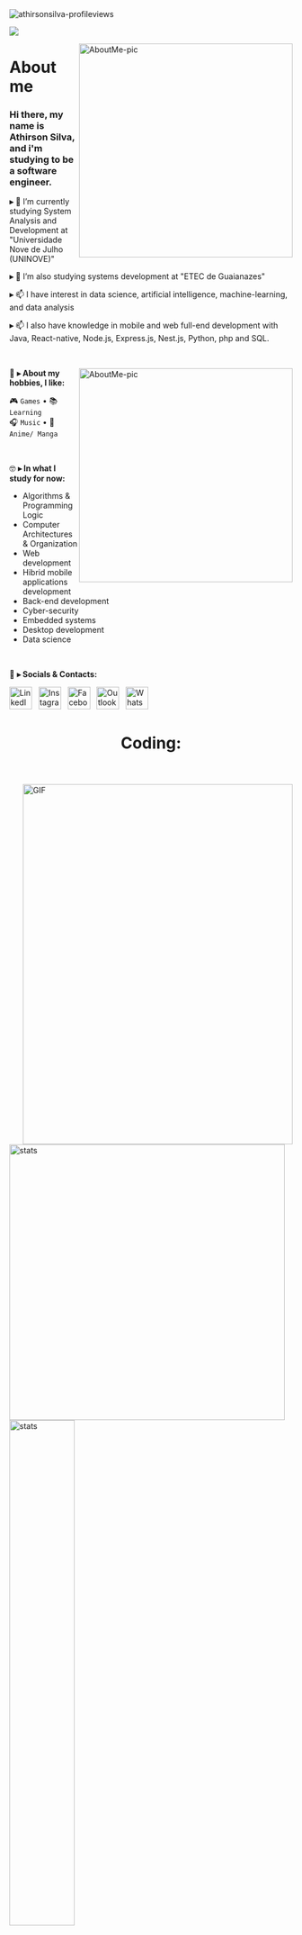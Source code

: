 <!--
❗ ➤ References used in this Repository:
🔗 • https://github.com/kyechan99/capsule-render
🔗 • https://github.com/antonkomarev/github-profile-views-counter
🔗 • https://github.com/DenverCoder1/custom-icon-badges
🔗 • https://github.com/DenverCoder1/github-readme-streak-stats
🔗 • https://github.com/anuraghazra/github-readme-stats
🔗 • https://github.com/alexandresanlim/Badges4-README.md-Profile
🔗 • https://profilepicturemaker.com
🔗 • https://devicon.dev
🔗 • https://shields.io
🔗 • https://emoji.gg
🔗 • https://getemoji.com
🔗 • https://github.com/juletopi/juletopi
-->

<img align="left" src="https://komarev.com/ghpvc/?username=athirsonsilva&color=red" alt="athirsonsilva-profileviews">
&#8196;
<div>

<!-- Typing SVG by DenverCoder1 - https://github.com/DenverCoder1/readme-typing-svg -->
<p>
  <a href="https://github.com/DenverCoder1/readme-typing-svg"><img src="https://readme-typing-svg.demolab.com/?lines=👋%20Hi-%20there%20my%20name%20is%20Athirson%20Silva%20and%20i%20am%20studying%20to%20be%20a%20software%20engineer&font=Fira%20Code&width=1000&height=45&color=f75c7e&vCenter=true&size=20&pause=1000"></a>
</p>

<a href="https://github.com/athirsonsilva"><img border-radius='50%' align="right" src="./assets/me-rounded.png" align="left" width="380" alt="AboutMe-pic"/></a>

<h1>About me</h1>

###

<div align="left">

###

###  Hi there, my name is Athirson Silva, and i'm studying to be a software engineer.

**▸** 🔭 I’m currently studying System Analysis and Development at "Universidade Nove de Julho (UNINOVE)"

**▸** 🔭 I’m also studying systems development at "ETEC de Guaianazes" 

**▸** 📫 I have interest in data science, artificial intelligence, machine-learning, and data analysis

**▸** 📫 I also have knowledge in mobile and web full-end development with Java, React-native, Node.js, Express.js, Nest.js, Python, php and SQL. 

<br>

<a href="https://github.com/athirsonsilva"><img align="right" src="./assets/another-me-rounded.png" align="left" width="380" alt="AboutMe-pic"/></a>

👾 **▸ About my hobbies, I like:**

🎮 `Games` • 📚 `Learning` \
 🎧 `Music` • 🍜 `Anime/ Manga`
 
<br> 

🤓 **▸ In what I study for now:**
 
- Algorithms & Programming Logic
- Computer Architectures & Organization
- Web development
- Hibrid mobile applications development
- Back-end development
- Cyber-security
- Embedded systems
- Desktop development
- Data science

<br>

💬 **▸ Socials & Contacts:**

<div align='left'>
    <a href="https://www.linkedin.com/in/https://www.linkedin.com/in/athirson-s-a7723a191/"><img src="https://cdn.jsdelivr.net/gh/devicons/devicon/icons/linkedin/linkedin-original.svg"  width="40" height="40" alt="LinkedIn-icon"></a>&nbsp;&nbsp;
<a href="https://www.instagram.com/athirson.silv4/"><img src="https://cdn3.emoji.gg/emojis/6333-instagram.png" width="40" height="40" alt="Instagram-icon"></a>&nbsp;&nbsp;
<a href="https://www.facebook.com/athirson.silva.5891"><img src="https://cdn.jsdelivr.net/gh/devicons/devicon/icons/facebook/facebook-original.svg" width="40" height="40" alt="Facebook-icon"></a>&nbsp;&nbsp;
<a href="mailto:athirsonarceus@gmail.com"><img src="https://pngimg.com/uploads/email/email_PNG100738.png" width="40" height="40" alt="Outlook-icon"></a>&nbsp;&nbsp;
<a href="http://api.whatsapp.com/send?phone=5511957607177"><img src="https://cdn3.emoji.gg/emojis/6158-whatsapp.png" width="40" height="40" alt="WhatsApp-icon"></a>&nbsp;&nbsp;
</div>

# <h1 align="center">  Coding: </h1>

<header>
  <link rel="stylesheet" href="https://cdn.jsdelivr.net/gh/devicons/devicon@v2.14.0/devicon.min.css">
</header>

<img align="right" alt="GIF" src="https://raw.githubusercontent.com/rahul-jha98/rahul-jha98/main/techstack.gif" height='640px' width="480px"/>
  
<div align="left">
<a href="#"><img src="https://github-readme-stats.vercel.app/api?username=athirsonsilva&show_icons=true&count_private=true&include_all_commits=true&theme=chartreuse-dark&title_color=00ffe5&icon_color=e73737&border_color=0d1017&bg_color=0e1118" width="490" alt="stats"></a>
</div>  
    
<div align="left">
<a href="#"><img width='48%' src="https://github-readme-stats.vercel.app/api/top-langs/?username=athirsonsilva&layout=compact&langs_count=6&include=private&theme=chartreuse-dark&hide=jupyter%20notebook,makefile,c%2B%2B,cmake,hack,shell,css,html&title_color=00ffe5&icon_color=e73737&border_color=0e1118&bg_color=0e1118" alt="stats"></a> 
</div>  

<div align='left'>
 <a href="#"><img src="https://github-readme-streak-stats.herokuapp.com/?user=athirsonsilva&theme=dark&ring=e73737&currStreakNum=ffffff&hide_border=true&background=0E1118" alt="stats"></a>
</div>
  
  <br><br>
  
<!---======================================================================= Github Stats =================================================================--->
<div>
  <div margin='10px auto auto 5px' align="center">
    <img src="./profile-3d-contrib/profile-night-view.svg" />
    <br><br><br><br>
</div>
<!---======================================================================================================================================================--->

<br><br>

 
  # <h1 align='center'> My Projects </h1>
<div align='justify'>

<a href="https://github.com/ancient-softwares/next-meal-web"><img src="https://cdn.jsdelivr.net/gh/devicons/devicon/icons/php/php-original.svg" align="left" width="94" height="94" alt="first-project"/></a>
**Next Meal for business (ETEC) - Etec de Guaianazes (Guaianazes - SP) - TCC (completion of course work)** \
`Back-end developer and analyst` \
<i>Feb. 2022</i> - <i>currently now...</i>
<br>
<br/>

<a href="https://github.com/ancient-softwares/next-meal"><img src="https://cdn.jsdelivr.net/gh/devicons/devicon/icons/typescript/typescript-original.svg" radius='50%' align="left" width="94" height="94" alt="second-project"/></a>
**Next meal (ETEC) - Etec de Guaianazes - (Guaianazes - SP) - TCC (completion of course work)** \
`Back-end developer, mobile developer and analyst` \
<i>Feb. 2022</i> - <i>currently now...</i>
<br>
<br/>

<a href="https://github.com/athirsonsilva/qrcode-reader"><img src="https://cdn.jsdelivr.net/gh/devicons/devicon/icons/php/php-original.svg" align="left" width="94" height="94" alt="third-project"/></a>
**LanderLanStoreBruh (Etec) - Etec de Guaianazes - SP - PW3 (Web development III)** \
`Full-stack developer` \
<i>Aug. 2022</i> - <i>currently now...</i>
<br>
<br/>

<a href="https://github.com/glauberperez/landerlanstorebruh"><img src="https://cdn.jsdelivr.net/gh/devicons/devicon/icons/javascript/javascript-original.svg" align="left" width="94" height="94" alt="fourth-project"/></a>
**QRcode Reader (Etec) - Etec de Guaianazes - (Guaianazes - SP) - PAM2 (Mobile applications development II)** \
`Full-stack developer` \
<i>Aug. 2022</i> - <i>currently now...</i>
<br>
<br/>

###

</div>
     
<br><br>
# <h1 align="center">  Activity: </h1>
  
<div align='center' width='100%'>
  
![Athirson's github activity graph](https://activity-graph.herokuapp.com/graph?username=athirsonsilva&theme=xcode&line=fff&title_color=fff&text_color=fff&hide_border=true&area=true&bg_color=30,000000,565957)
  
 </div>
  
<div align='center'>
  <a href="#">
    <img src="https://raw.githubusercontent.com/athirsonsilva/athirsonsilva/output/github-contribution-grid-snake.svg"></img>
  </a>
</div> 
  
 <br><br><br>
 # <h1 align="center">  Technologies: </h1>

# <h2 align="center">  Data science: </h2>
<div align='center'>
  <img margin="auto 20px auto 20px" align="center" alt="Python" height="90" width="100" src="https://raw.githubusercontent.com/devicons/devicon/master/icons/python/python-original.svg" />
  
  <img margin="auto 20px auto 20px" align="center" alt="Jupyter" height="90" width="100" src="https://cdn.jsdelivr.net/gh/devicons/devicon/icons/jupyter/jupyter-original-wordmark.svg" />
  
  <img margin="auto 20px auto 20px" align="center" alt="Pandas" height="90" width="100" src="https://cdn.jsdelivr.net/gh/devicons/devicon/icons/pandas/pandas-original-wordmark.svg" />
  
  <img margin="auto 20px auto 20px" align="center" alt="Pandas" height="90" width="100" src="https://cdn.jsdelivr.net/gh/devicons/devicon/icons/numpy/numpy-original-wordmark.svg" />
  <img margin="auto 20px auto 20px" align="center" alt="SQL" height="90" width="100" src="https://cdn.jsdelivr.net/gh/devicons/devicon/icons/mysql/mysql-original-wordmark.svg" />
    <img margin="auto 20px auto 20px" align="center" alt="SQL" height="90" width="100" src="https://cdn.jsdelivr.net/gh/devicons/devicon/icons/microsoftsqlserver/microsoftsqlserver-plain-wordmark.svg" />
    <img margin="auto 20px auto 20px" align="center" alt="SQL" height="90" width="100" src="https://cdn.jsdelivr.net/gh/devicons/devicon/icons/mongodb/mongodb-original-wordmark.svg" />
  
</div>

# <h2 align="center">  Software engineering: </h2>
<div align='center'>

<h3 align='center'> Front-end </h3><br>

  <img margin="auto 20px auto 20px" align="center" alt="Typescript" height="90" width="100" src="https://cdn.jsdelivr.net/gh/devicons/devicon/icons/typescript/typescript-original.svg" />
  <img margin="auto 20px auto 20px" align="center" alt="JavaScript" height="90" width="100" src="https://cdn.jsdelivr.net/gh/devicons/devicon/icons/javascript/javascript-original.svg" />
        <img margin="auto 20px auto 20px" align="center" alt="React" height="90" width="100" src="https://cdn.jsdelivr.net/gh/devicons/devicon/icons/react/react-original-wordmark.svg" />
        <img margin="auto 20px auto 20px" align="center" alt="React" height="90" width="100" src="https://cdn.jsdelivr.net/gh/devicons/devicon/icons/html5/html5-plain-wordmark.svg" />
        <img margin="auto 20px auto 20px" align="center" alt="React" height="90" width="100" src="https://cdn.jsdelivr.net/gh/devicons/devicon/icons/css3/css3-plain-wordmark.svg" />
        <img margin="auto 20px auto 20px" align="center" alt="React" height="90" width="100" src="https://cdn.jsdelivr.net/gh/devicons/devicon/icons/bootstrap/bootstrap-plain-wordmark.svg" />
        
        

  
<h3 align='center'> Back-end </h3><br>

  <img margin="auto 20px auto 20px" align="center" alt="Java" height="90" width="100" src="https://cdn.jsdelivr.net/gh/devicons/devicon/icons/java/java-original.svg" />
  <img margin="auto 20px auto 20px" align="center" alt="Php" height="90" width="100" src="https://cdn.jsdelivr.net/gh/devicons/devicon/icons/php/php-original.svg" />
    <img margin="auto 20px auto 20px" align="center" alt="NestJS" height="90" width="100" src="https://cdn.jsdelivr.net/gh/devicons/devicon/icons/nestjs/nestjs-plain-wordmark.svg" />
        <img margin="auto 20px auto 20px" align="center" alt="Express" height="90" width="100" src="https://cdn.jsdelivr.net/gh/devicons/devicon/icons/express/express-original-wordmark.svg" />
        <img margin="auto 20px auto 20px" align="center" alt="Laravel" height="90" width="100" src="https://cdn.jsdelivr.net/gh/devicons/devicon/icons/laravel/laravel-plain-wordmark.svg" />
         <img margin="auto 20px auto 20px" align="center" alt="Laravel" height="90" width="100" src="https://cdn.jsdelivr.net/gh/devicons/devicon/icons/nodejs/nodejs-plain-wordmark.svg" />
       

<br><br><br>

# Education

###


<div align='justify'>

<a href="https://www.uninove.br/"><img src="./assets/uninove.png" align="left" width="94" height="94" alt="UNINOVE-pic"/></a>
**UNINOVE (Universidade Nove de Julho) - Polo Memorial (Barra-funda/ SP) - Remoto/ EaD** \
[**UNINOVE - Polo Memorial (EaD)**](https://www.uninove.br/) • `Private University` \
Graduation in System Analysis and Development \
<i>Jul. 2021</i> - <i>currently now...</i>
<br/>

<a href="https://www.escol.as/192529-cosme-de-faria-major"><img src="./assets/major.jpg" align="left" width="94" height="94" alt="MAJOR-pic"/></a>
**E.E. Major Cosme de Faria (Escola Estadual Major Cosme De Faria) Guaianazes - SP** \
[**E.E. Major Cosme de Faria**](https://www.escol.as/192529-cosme-de-faria-major) • `School & High School` \
Student in School and High School \
<i>Feb. 2014</i> - <i>Dec. 2019</i>
<br/>

<a href="https://www.cps.sp.gov.br/etecs/etec-de-guaianazes-guaianazes/"><img src="./assets/etec.jpg" align="left" width="94" height="94" alt="ETEC-pic"/></a>
**CPS Etec (Centro de educação Paula Souza - Etec de Guaianazes) Guaianazes - SP** \
[**Etec de Guaianazes**](https://www.cps.sp.gov.br/etecs/etec-de-guaianazes-guaianazes/) • `High School & technical education` \
Student in Administration Technical education \
<i>Feb. 2019</i> - <i>Dec. 2020</i>
<br/>

<a href="https://www.cps.sp.gov.br/etecs/etec-de-guaianazes-guaianazes/"><img src="./assets/etec.jpg" align="left" width="94" height="94" alt="ETEC-pic"/></a>
**CPS Etec (Centro de educação Paula Souza - Etec de Guaianazes) Guaianazes - SP** \
[**Etec de Guaianazes**](https://www.cps.sp.gov.br/etecs/etec-de-guaianazes-guaianazes/) • `High School & technical education` \
Student in System Development Technical education \
<i>Feb. 2019</i> - <i>currently now...</i>
<br/>

###

</div>

# <h1 align="center">  Contact me: </h1>

<div align="center">

### <a href="https://emoji.gg/emoji/3468_book_n_quill"><img src="https://cdn3.emoji.gg/emojis/3468_book_n_quill.png" width="23" height="23" alt="BooknQuill-emoji"></a>&#160; What am I currently learning?
<img align="center" src="https://capsule-render.vercel.app/api?type=rect&color=dc4444&height=3&section=header&%20render">

<div align="center">
&#8196; 
 
| IDEs & Frameworks: | Languages & Tools: |
| ------------------ | ------------------ |
| <a href="https://github.com/alexandresanlim/Badges4-README.md-Profile"><img src="https://img.shields.io/badge/Jupyter-F37626.svg?&style=for-the-badge&logo=Jupyter&logoColor=white" alt="Jupyter-badge"></a> &#160; <a href="https://github.com/alexandresanlim/Badges4-README.md-Profile"><img src="https://img.shields.io/badge/VSCode-0078D4?style=for-the-badge&logo=visual%20studio%20code&logoColor=white" alt="VSCode-badge"></a> | &#160;&#160; <a href="https://devicon.dev/"><img src="https://cdn.jsdelivr.net/gh/devicons/devicon/icons/javascript/javascript-original.svg" width="50" height="35" alt="JavaScript"><a href="https://devicon.dev/"><img src="https://cdn.jsdelivr.net/gh/devicons/devicon/icons/typescript/typescript-original.svg" width="50" height="35" alt="TypeScript"></a> <a href="https://devicon.dev/"><img src="https://cdn.jsdelivr.net/gh/devicons/devicon/icons/python/python-original.svg" width="50" height="35" alt="Python"></a> <a href="https://devicon.dev/"><img src="https://cdn.jsdelivr.net/gh/devicons/devicon/icons/php/php-original.svg" width="50" height="35" alt="PHP-icon"></a></a> <a href="https://devicon.dev/"><img src="https://cdn.jsdelivr.net/gh/devicons/devicon/icons/java/java-original-wordmark.svg" width="50" height="35" alt="Java-icon"></a>
| &nbsp;&#160;&#160; <a href="https://github.com/alexandresanlim/Badges4-README.md-Profile"><img src="https://img.shields.io/badge/GitKraken-179287?style=for-the-badge&logo=GitKraken&logoColor=white" alt="GitKraken-badge"> &#160; </a> <a href="https://github.com/alexandresanlim/Badges4-README.md-Profile"><img src="https://img.shields.io/badge/GitHub-100000?style=for-the-badge&logo=github&logoColor=white" alt="GitHub-badge"></a>| &#8199;&#8199;&#8199;&#8199;&nbsp; <a href="https://devicon.dev/"><img src="https://cdn.jsdelivr.net/gh/devicons/devicon/icons/git/git-original.svg" width="50" height="35" alt="Git-icon"></a>
</div>

###
&#8196; 

<div align="center">
<a href="https://user-images.githubusercontent.com/76459155/190626822-07db797b-c700-49ba-acc6-9dbcc32ef235.png"><img align="center" src="https://user-images.githubusercontent.com/76459155/189621564-f03a3dc6-3ef8-404e-8bfc-17815b409f2a.png" align="center" width="530" height="75" alt="ThanksForVisiting-pic" /></a> &#8196; <a href="https://emoji.gg/emoji/1564-momijiwave"><img src="https://cdn3.emoji.gg/emojis/1564-momijiwave.png" width="48" height="48" alt="MomijiWave-emoji"></a>
</div>   
   

